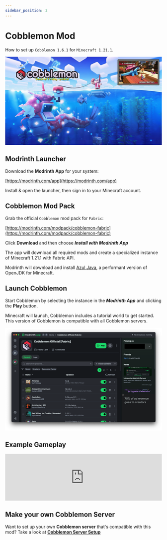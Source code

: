 ```yaml
---
sidebar_position: 2
---
```


# Cobblemon Mod

How to set up `Cobblemon 1.6.1` for `Minecraft 1.21.1`.

![Minecraft Cobblemon](./img/minecraft-cobblemon.jpg)

## Modrinth Launcher

Download the **Modrinth App** for your system:

[https://modrinth.com/app](https://modrinth.com/app)

Install & open the launcher, then sign in to your Minecraft account.

## Cobblemon Mod Pack

Grab the official `Cobblemon` mod pack for `Fabric`:

[https://modrinth.com/modpack/cobblemon-fabric](https://modrinth.com/modpack/cobblemon-fabric)

Click **Download** and then choose ***Install with Modrinth App***

The app will download all required mods and create a specialized instance of Minecraft 1.21.1 with Fabric API.

Modrinth will download and install [Azul Java](https://www.azul.com/downloads/), a performant version of OpenJDK for Minecraft.


## Launch Cobblemon

Start Cobblemon by selecting the instance in the ***Modrinth App*** and clicking the **Play** button.

Minecraft will launch, Cobblemon includes a tutorial world to get started. This version of Cobblemon is compatible with all Cobblemon servers.

![Modrinth App](./img/minecraft-cobblemon.png)

## Example Gameplay

<iframe width="100%" style={{"aspect-ratio": "16 / 9"}} src="https://www.youtube.com/embed/FA-3t3zVkeY" title="Minecraft Cobblemon" frameborder="0" allow="accelerometer; autoplay; clipboard-write; encrypted-media; gyroscope; picture-in-picture; web-share" referrerpolicy="strict-origin-when-cross-origin" allowfullscreen></iframe>

## Make your own Cobblemon Server

Want to set up your own **Cobblemon server** that's compatible with this mod? Take a look at **[Cobblemon Server Setup](../minecraft/cobblemon-server.md)**